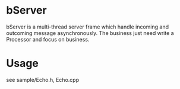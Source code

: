 # bServer
bServer is a multi-thread server frame which handle incoming and outcoming message asynchronously. The business just need write a Processor and focus on business.

# Usage
see sample/Echo.h, Echo.cpp
